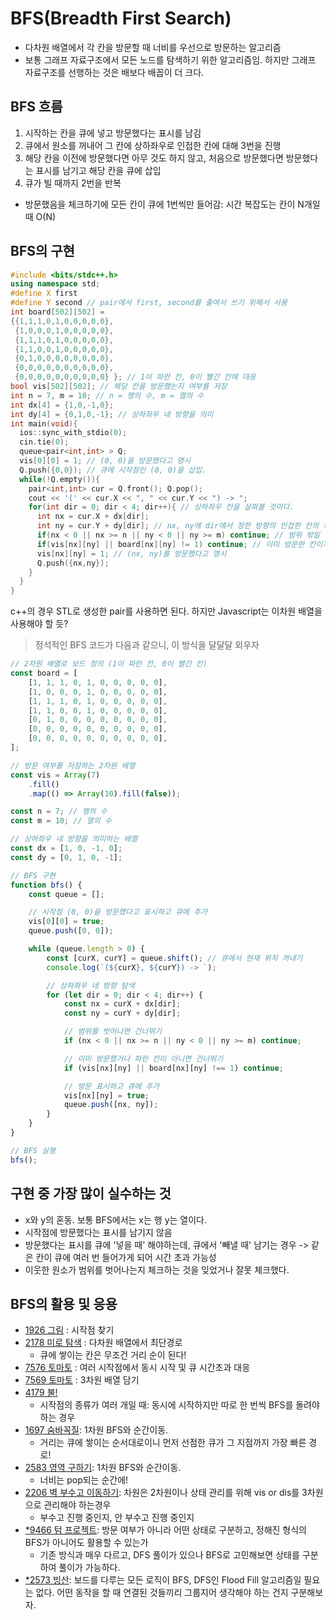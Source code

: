 # BFS(Breadth First Search)

-   다차원 배열에서 각 칸을 방문할 때 너비를 우선으로 방문하는 알고리즘
-   보통 그래프 자료구조에서 모든 노드를 탐색하기 위한 알고리즘임. 하지만 그래프 자료구조를 선행하는 것은 배보다 배꼽이 더 크다.

## BFS 흐름

1. 시작하는 칸을 큐에 넣고 방문했다는 표시를 남김
2. 큐에서 원소를 꺼내어 그 칸에 상하좌우로 인접한 칸에 대해 3번을 진행
3. 해당 칸을 이전에 방문했다면 아무 것도 하지 않고, 처음으로 방문했다면 방문했다는 표시를 남기고 해당 칸을 큐에 삽입
4. 큐가 빌 때까지 2번을 반복

-   방문했음을 체크하기에 모든 칸이 큐에 1번씩만 들어감: 시간 복잡도는 칸이 N개일 때 O(N)

## BFS의 구현

```cpp
#include <bits/stdc++.h>
using namespace std;
#define X first
#define Y second // pair에서 first, second를 줄여서 쓰기 위해서 사용
int board[502][502] =
{{1,1,1,0,1,0,0,0,0,0},
 {1,0,0,0,1,0,0,0,0,0},
 {1,1,1,0,1,0,0,0,0,0},
 {1,1,0,0,1,0,0,0,0,0},
 {0,1,0,0,0,0,0,0,0,0},
 {0,0,0,0,0,0,0,0,0,0},
 {0,0,0,0,0,0,0,0,0,0} }; // 1이 파란 칸, 0이 빨간 칸에 대응
bool vis[502][502]; // 해당 칸을 방문했는지 여부를 저장
int n = 7, m = 10; // n = 행의 수, m = 열의 수
int dx[4] = {1,0,-1,0};
int dy[4] = {0,1,0,-1}; // 상하좌우 네 방향을 의미
int main(void){
  ios::sync_with_stdio(0);
  cin.tie(0);
  queue<pair<int,int> > Q;
  vis[0][0] = 1; // (0, 0)을 방문했다고 명시
  Q.push({0,0}); // 큐에 시작점인 (0, 0)을 삽입.
  while(!Q.empty()){
    pair<int,int> cur = Q.front(); Q.pop();
    cout << '(' << cur.X << ", " << cur.Y << ") -> ";
    for(int dir = 0; dir < 4; dir++){ // 상하좌우 칸을 살펴볼 것이다.
      int nx = cur.X + dx[dir];
      int ny = cur.Y + dy[dir]; // nx, ny에 dir에서 정한 방향의 인접한 칸의 좌표가 들어감
      if(nx < 0 || nx >= n || ny < 0 || ny >= m) continue; // 범위 밖일 경우 넘어감
      if(vis[nx][ny] || board[nx][ny] != 1) continue; // 이미 방문한 칸이거나 파란 칸이 아닐 경우
      vis[nx][ny] = 1; // (nx, ny)를 방문했다고 명시
      Q.push({nx,ny});
    }
  }
}
```

c++의 경우 STL로 생성한 pair를 사용하면 된다. 하지만 Javascript는 이차원 배열을 사용해야 할 듯?

> 정석적인 BFS 코드가 다음과 같으니, 이 방식을 달달달 외우자

```js
// 2차원 배열로 보드 정의 (1이 파란 칸, 0이 빨간 칸)
const board = [
    [1, 1, 1, 0, 1, 0, 0, 0, 0, 0],
    [1, 0, 0, 0, 1, 0, 0, 0, 0, 0],
    [1, 1, 1, 0, 1, 0, 0, 0, 0, 0],
    [1, 1, 0, 0, 1, 0, 0, 0, 0, 0],
    [0, 1, 0, 0, 0, 0, 0, 0, 0, 0],
    [0, 0, 0, 0, 0, 0, 0, 0, 0, 0],
    [0, 0, 0, 0, 0, 0, 0, 0, 0, 0],
];

// 방문 여부를 저장하는 2차원 배열
const vis = Array(7)
    .fill()
    .map(() => Array(10).fill(false));

const n = 7; // 행의 수
const m = 10; // 열의 수

// 상하좌우 네 방향을 의미하는 배열
const dx = [1, 0, -1, 0];
const dy = [0, 1, 0, -1];

// BFS 구현
function bfs() {
    const queue = [];

    // 시작점 (0, 0)을 방문했다고 표시하고 큐에 추가
    vis[0][0] = true;
    queue.push([0, 0]);

    while (queue.length > 0) {
        const [curX, curY] = queue.shift(); // 큐에서 현재 위치 꺼내기
        console.log(`(${curX}, ${curY}) -> `);

        // 상하좌우 네 방향 탐색
        for (let dir = 0; dir < 4; dir++) {
            const nx = curX + dx[dir];
            const ny = curY + dy[dir];

            // 범위를 벗어나면 건너뛰기
            if (nx < 0 || nx >= n || ny < 0 || ny >= m) continue;

            // 이미 방문했거나 파란 칸이 아니면 건너뛰기
            if (vis[nx][ny] || board[nx][ny] !== 1) continue;

            // 방문 표시하고 큐에 추가
            vis[nx][ny] = true;
            queue.push([nx, ny]);
        }
    }
}

// BFS 실행
bfs();
```

## 구현 중 가장 많이 실수하는 것

-   x와 y의 혼동. 보통 BFS에서는 x는 행 y는 열이다.
-   시작점에 방문했다는 표시를 남기지 않음
-   방문했다는 표시를 큐에 '넣을 때' 해야하는데, 큐에서 '빼낼 때' 남기는 경우 -> 같은 칸이 큐에 여러 번 들어가게 되어 시간 초과 가능성
-   이웃한 원소가 범위를 벗어나는지 체크하는 것을 잊었거나 잘못 체크했다.

## BFS의 활용 및 응용

-   [1926 그림](https://www.acmicpc.net/problem/1926) : 시작점 찾기
-   [2178 미로 탐색](https://www.acmicpc.net/problem/2178) : 다차원 배열에서 최단경로
    -   큐에 쌓이는 칸은 무조건 거리 순이 된다!
-   [7576 토마토](https://www.acmicpc.net/problem/7576) : 여러 시작점에서 동시 시작 및 큐 시간초과 대응
-   [7569 토마토](https://www.acmicpc.net/problem/7569) : 3차원 배열 담기
-   [4179 불!](https://www.acmicpc.net/problem/4179)
    -   시작점의 종류가 여러 개일 때: 동시에 시작하지만 따로 한 번씩 BFS를 돌려야 하는 경우
-   [1697 숨바꼭질](https://www.acmicpc.net/problem/1697): 1차원 BFS와 순간이동.
    -   거리는 큐에 쌓이는 순서대로이니 먼저 선점한 큐가 그 지점까지 가장 빠른 경로!
-   [2583 영역 구하기](https://www.acmicpc.net/problem/2583): 1차원 BFS와 순간이동.
    -   너비는 pop되는 순간에!
-   [2206 벽 부수고 이동하기](https://www.acmicpc.net/problem/2206): 차원은 2차원이나 상태 관리를 위해 vis or dis를 3차원으로 관리해야 하는경우
    -   부수고 진행 중인지, 안 부수고 진행 중인지
-   [\*9466 텀 프로젝트](https://www.acmicpc.net/problem/9466): 방문 여부가 아니라 어떤 상태로 구분하고, 정해진 형식의 BFS가 아니어도 활용할 수 있는가
    -   기존 방식과 매우 다르고, DFS 풀이가 있으나 BFS로 고민해보면 상태를 구분하여 풀이가 가능하다.
-   [\*2573 빙산](https://www.acmicpc.net/problem/2573): 보드를 다루는 모든 로직이 BFS, DFS인 Flood Fill 알고리즘일 필요는 없다. 어떤 동작을 할 때 연결된 것들끼리 그룹지어 생각해야 하는 건지 구분해보자.
